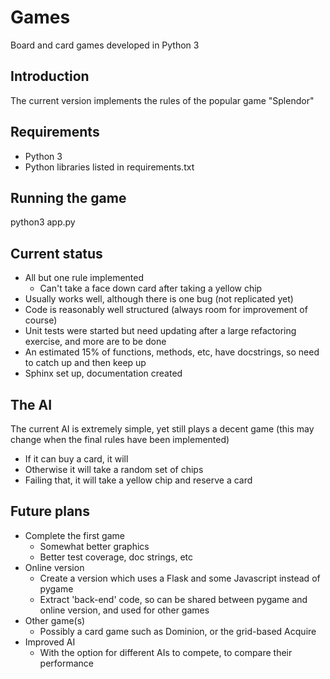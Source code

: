 # Games
Board and card games developed in Python 3

## Introduction
The current version implements the rules of the popular game "Splendor"

## Requirements
* Python 3
* Python libraries listed in requirements.txt

## Running the game
python3 app.py

## Current status
* All but one rule implemented
    * Can't take a face down card after taking a yellow chip
* Usually works well, although there is one bug (not replicated yet)
* Code is reasonably well structured (always room for improvement of course)
* Unit tests were started but need updating 
after a large refactoring exercise, and more are to be done
* An estimated 15% of functions, methods, etc, have docstrings, so need to 
catch up and then keep up
* Sphinx set up, documentation created

## The AI
The current AI is extremely simple, yet still plays a decent game 
(this may change when the final rules have been implemented)
* If it can buy a card, it will
* Otherwise it will take a random set of chips
* Failing that, it will take a yellow chip and reserve a card

## Future plans
* Complete the first game
    * Somewhat better graphics
    * Better test coverage, doc strings, etc
* Online version
    * Create a version which uses a Flask and 
some Javascript instead of pygame
    * Extract 'back-end' code, so can be shared between 
    pygame and online version, and used for other games
* Other game(s)
    * Possibly a card game such as Dominion, or the grid-based Acquire
* Improved AI
    * With the option for different AIs to compete, to compare their performance
